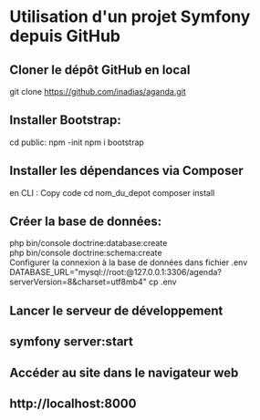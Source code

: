 <h1>Utilisation d'un projet Symfony depuis GitHub</h1>
<h2>Cloner le dépôt GitHub en local</h2>

git clone https://github.com/inadias/aganda.git

<h2>Installer Bootstrap:</h2>
  cd public:
  npm -init 
  npm i bootstrap

<h2>Installer les dépendances via Composer</h2>
en CLI :
  Copy code
  cd nom_du_depot
  composer install
  
<h2>Créer la base de données:</h2>

  php bin/console doctrine:database:create <br>
  php bin/console doctrine:schema:create <br>
Configurer la connexion à la base de données dans fichier .env 
 DATABASE_URL="mysql://root:@127.0.0.1:3306/agenda?serverVersion=8&charset=utf8mb4"
  cp .env 
  

<h2>Lancer le serveur de développement<h2>
<p>symfony server:start</p>

<h2>Accéder au site dans le navigateur web<h2>

  http://localhost:8000
